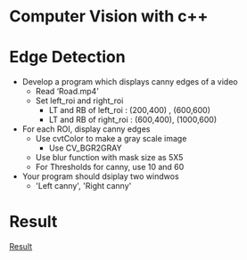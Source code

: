 # Computer Vision with c++

# Edge Detection

- Develop a program which displays canny edges of a video
    - Read ‘Road.mp4’
    - Set left_roi and right_roi
        * LT and RB of left_roi : (200,400) , (600,600)
        * LT and RB of right_roi : (600,400), (1000,600)
- For each ROI, display canny edges
    - Use cvtColor to make a gray scale image
        * Use CV_BGR2GRAY
    - Use blur function with mask size as 5X5
    - For Thresholds for canny, use 10 and 60
- Your program should dsiplay two windwos
    - 'Left canny', 'Right canny'

# Result

[Result](https://www.youtube.com/watch?v=LJlXXmJFD5I)